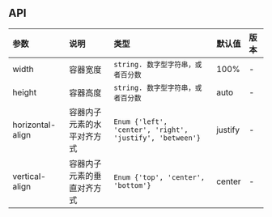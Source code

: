 

## API

|参数|说明|类型|默认值|版本|
|:--|:--|:--|:--|:--|
|width|容器宽度| `string. 数字型字符串，或者百分数` |100%|-|
|height|容器高度| `string. 数字型字符串，或者百分数` |auto|-|
|horizontal-align|容器内子元素的水平对齐方式| `Enum {'left', 'center', 'right', 'justify', 'between'}` |justify|-|
|vertical-align|容器内子元素的垂直对齐方式| `Enum {'top', 'center', 'bottom'}` |center|-|

